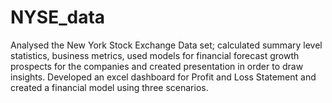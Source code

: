 # NYSE_data

Analysed the New York Stock Exchange Data set; calculated summary level statistics, business metrics, used models for financial forecast growth prospects for the companies and created presentation in order to draw insights. Developed an excel dashboard for Profit and Loss Statement and created a financial model using three scenarios. 

